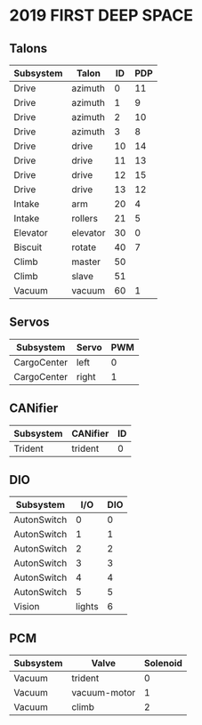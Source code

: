 # 2019 FIRST DEEP SPACE

## Talons

Subsystem    | Talon   | ID | PDP
------------ | ------- | -- | ---
Drive        | azimuth | 0  | 11
Drive        | azimuth | 1  | 9
Drive        | azimuth | 2  | 10
Drive        | azimuth | 3  | 8
Drive        | drive   | 10 | 14
Drive        | drive   | 11 | 13
Drive        | drive   | 12 | 15
Drive        | drive   | 13 | 12
Intake       | arm     | 20 | 4
Intake       | rollers | 21 | 5
Elevator     | elevator| 30 | 0
Biscuit      | rotate  | 40 | 7
Climb        | master  | 50 | 
Climb        | slave   | 51 | 
Vacuum       | vacuum  | 60 | 1

## Servos

Subsystem   | Servo | PWM
----------- | ----- | ---
CargoCenter | left  | 0
CargoCenter | right | 1

## CANifier

Subsystem | CANifier | ID
--------- | -------- | --
Trident   | trident  | 0

## DIO

Subsystem   | I/O    | DIO
----------- | ------ | ---
AutonSwitch |  0     | 0
AutonSwitch |  1     | 1
AutonSwitch |  2     | 2
AutonSwitch |  3     | 3
AutonSwitch |  4     | 4
AutonSwitch |  5     | 5
Vision      | lights | 6

## PCM

Subsystem | Valve        | Solenoid
--------- | ------------ | --------
Vacuum    | trident      | 0
Vacuum    | vacuum-motor | 1
Vacuum    | climb        | 2
